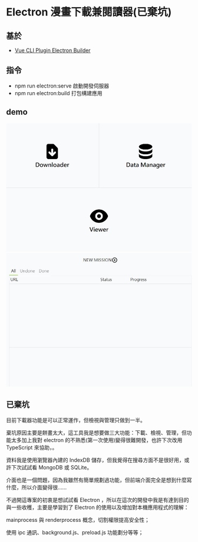 # Electron 漫畫下載兼閱讀器(已棄坑)

## 基於
- [Vue CLI Plugin Electron Builder](https://nklayman.github.io/vue-cli-plugin-electron-builder/guide/#installation)

## 指令
- npm run electron:serve 啟動開發伺服器
- npm run electron:build 打包構建應用 

## demo
![](demo/1.jpg)
![](demo/2.jpg)

## 已棄坑
目前下載器功能是可以正常運作，但檢視與管理只做到一半。

棄坑原因主要是餅畫太大，這工具我是想要做三大功能：下載、檢視、管理，但功能太多加上我對 electron 的不熟悉(第一次使用)變得很難開發，也許下次改用 TypeScript 來協助，。

資料我是使用瀏覽器內建的 IndexDB 儲存，但我覺得在搜尋方面不是很好用，或許下次試試看 MongoDB 或 SQLite。

介面也是一個問題，因為我雖然有簡單規劃過功能，但前端介面完全是想到什麼寫什麼，所以介面變得很……

不過開這專案的初衷是想試試看 Electron ，所以在這次的開發中我是有達到目的與一些收穫，主要是學習到了 Electron 的使用以及增加對本機應用程式的理解： 

mainprocess 與 renderprocess 概念，切割權限提高安全性；

使用 ipc 通訊、background.js、preload.js 功能劃分等等；